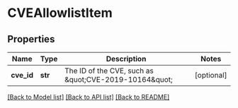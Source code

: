 # CVEAllowlistItem

## Properties
Name | Type | Description | Notes
------------ | ------------- | ------------- | -------------
**cve_id** | **str** | The ID of the CVE, such as \&quot;CVE-2019-10164\&quot; | [optional] 

[[Back to Model list]](../README.md#documentation-for-models) [[Back to API list]](../README.md#documentation-for-api-endpoints) [[Back to README]](../README.md)


